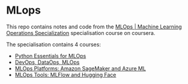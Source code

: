 # MLops
This repo contains notes and code from the [MLOps | Machine Learning Operations Specialization](https://www.coursera.org/specializations/mlops-machine-learning-duke) specialisation course on coursera.

The specialisation contains 4 courses:
* [Python Essentials for MLOps](https://www.coursera.org/learn/python-mlops-duke)
* [DevOps, DataOps, MLOps](https://www.coursera.org/learn/devops-dataops-mlops-duke)
* [MLOps Platforms: Amazon SageMaker and Azure ML](https://www.coursera.org/learn/mlops-aws-azure-duke)
* [MLOps Tools: MLFlow and Hugging Face](https://www.coursera.org/learn/mlops-mlflow-huggingface-duke)
